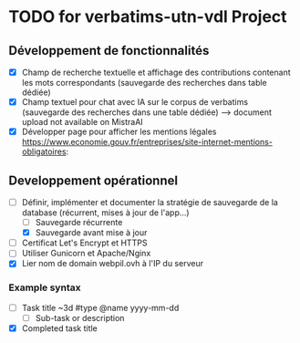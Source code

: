 # TODO for verbatims-utn-vdl Project

## Développement de fonctionnalités

- [x] Champ de recherche textuelle et affichage des contributions contenant les mots correspondants (sauvegarde des
  recherches dans table dédiée)
- [x] Champ textuel pour chat avec IA sur le corpus de verbatims (sauvegarde des recherches dans une table dédiée) -->
  document upload not available on MistraAI
- [x] Développer page pour afficher les mentions
  légales https://www.economie.gouv.fr/entreprises/site-internet-mentions-obligatoires:

## Developpement opérationnel

- [ ] Définir, implémenter et documenter la stratégie de sauvegarde de la database (récurrent, mises à jour de l'app...)
    - [ ] Sauvegarde récurrente
    - [x] Sauvegarde avant mise à jour
- [ ] Certificat Let's Encrypt et HTTPS
- [ ] Utiliser Gunicorn et Apache/Nginx
- [x] Lier nom de domain webpil.ovh à l'IP du serveur

### Example syntax

- [ ] Task title ~3d #type @name yyyy-mm-dd
    - [ ] Sub-task or description
- [x] Completed task title  